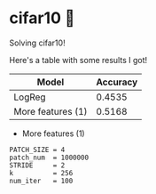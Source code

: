 # cifar10 🤪
Solving cifar10! 

Here's a table with some results I got!

| Model | Accuracy |
|------|----------|
| LogReg | 0.4535 |
| More features (1) | 0.5168|




* More features (1)
```
PATCH_SIZE = 4
patch_num  = 1000000
STRIDE     = 2
k          = 256
num_iter   = 100
```
